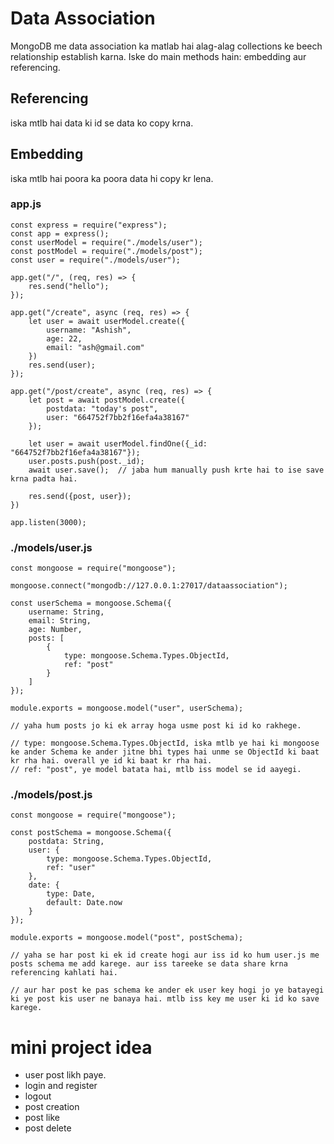 # Data Association
MongoDB me data association ka matlab hai alag-alag collections ke beech relationship establish karna. Iske do main methods hain: embedding aur referencing. 

## Referencing
iska mtlb hai data ki id se data ko copy krna.

## Embedding
iska mtlb hai poora ka poora data hi copy kr lena.

### app.js
```
const express = require("express");
const app = express();
const userModel = require("./models/user");
const postModel = require("./models/post");
const user = require("./models/user");

app.get("/", (req, res) => {
    res.send("hello");
});

app.get("/create", async (req, res) => {
    let user = await userModel.create({
        username: "Ashish",
        age: 22,
        email: "ash@gmail.com"
    })
    res.send(user);
});

app.get("/post/create", async (req, res) => {
    let post = await postModel.create({
        postdata: "today's post",
        user: "664752f7bb2f16efa4a38167"
    });

    let user = await userModel.findOne({_id: "664752f7bb2f16efa4a38167"});
    user.posts.push(post._id);
    await user.save();  // jaba hum manually push krte hai to ise save krna padta hai.

    res.send({post, user});
})

app.listen(3000);
```

### ./models/user.js
```
const mongoose = require("mongoose");

mongoose.connect("mongodb://127.0.0.1:27017/dataassociation");

const userSchema = mongoose.Schema({
    username: String,
    email: String,
    age: Number,
    posts: [
        {
            type: mongoose.Schema.Types.ObjectId,
            ref: "post"
        }
    ]
});

module.exports = mongoose.model("user", userSchema);

// yaha hum posts jo ki ek array hoga usme post ki id ko rakhege.

// type: mongoose.Schema.Types.ObjectId, iska mtlb ye hai ki mongoose ke ander Schema ke ander jitne bhi types hai unme se ObjectId ki baat kr rha hai. overall ye id ki baat kr rha hai.
// ref: "post", ye model batata hai, mtlb iss model se id aayegi.
```

### ./models/post.js
```
const mongoose = require("mongoose");

const postSchema = mongoose.Schema({
    postdata: String,
    user: {
        type: mongoose.Schema.Types.ObjectId,
        ref: "user"
    },
    date: {
        type: Date,
        default: Date.now
    }
});

module.exports = mongoose.model("post", postSchema);

// yaha se har post ki ek id create hogi aur iss id ko hum user.js me posts schema me add karege. aur iss tareeke se data share krna referencing kahlati hai.

// aur har post ke pas schema ke ander ek user key hogi jo ye batayegi ki ye post kis user ne banaya hai. mtlb iss key me user ki id ko save karege.
```

# mini project idea
- user post likh paye.
- login and register
- logout
- post creation
- post like
- post delete